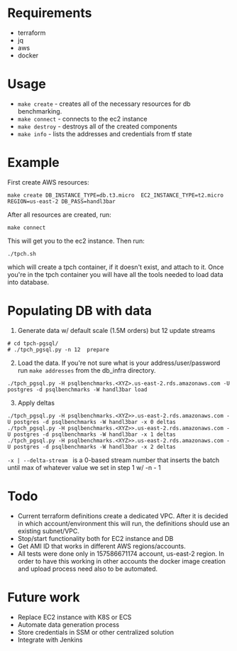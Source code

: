 # Requirements
* terraform
* jq
* aws
* docker

# Usage
* `make create` - creates all of the necessary resources for db benchmarking. 
* `make connect` - connects to the ec2 instance 
* `make destroy` - destroys all of the created components
* `make info` - lists the addresses and credentials from tf state

# Example
First create AWS resources:
```
make create DB_INSTANCE_TYPE=db.t3.micro  EC2_INSTANCE_TYPE=t2.micro REGION=us-east-2 DB_PASS=handl3bar
```
After all resources are created, run:
```
make connect
```
This will get you to the ec2 instance. Then run:
```
./tpch.sh
```
which will create a tpch container, if it doesn't exist, and attach to it. 
Once you're in the tpch container you will have all the tools needed to load data into database.
# Populating DB with data
1. Generate data w/ default scale (1.5M orders) but 12 update streams
```
# cd tpch-pgsql/
# ./tpch_pgsql.py -n 12  prepare
```
2. Load the data. If you're not sure what is your address/user/password run `make addresses` from the db_infra directory. 
```
./tpch_pgsql.py -H psqlbenchmarks.<XYZ>.us-east-2.rds.amazonaws.com -U postgres -d psqlbenchmarks -W handl3bar load
```
3. Apply deltas

```
./tpch_pgsql.py -H psqlbenchmarks.<XYZ>>.us-east-2.rds.amazonaws.com -U postgres -d psqlbenchmarks -W handl3bar -x 0 deltas
./tpch_pgsql.py -H psqlbenchmarks.<XYZ>>.us-east-2.rds.amazonaws.com -U postgres -d psqlbenchmarks -W handl3bar -x 1 deltas
./tpch_pgsql.py -H psqlbenchmarks.<XYZ>>.us-east-2.rds.amazonaws.com -U postgres -d psqlbenchmarks -W handl3bar -x 2 deltas
```
`-x | --delta-stream ` is a 0-based stream number that inserts the batch until max of whatever value we set in step 1 w/ -n - 1 

# Todo 
 * Current terraform definitions create a dedicated VPC. After it is decided in which account/environment this will run, the definitions should use an existing subnet/VPC.
 * Stop/start functionality both for EC2 instance and DB
 * Get AMI ID that works in different AWS regions/accounts.
 * All tests were done only in 157586671174 account, us-east-2 region. In order to have this working in other accounts the docker image creation and upload process need also to be automated.


 # Future work
 * Replace EC2 instance with K8S or ECS
 * Automate data generation process
 * Store credentials in SSM or other centralized solution
 * Integrate with Jenkins

